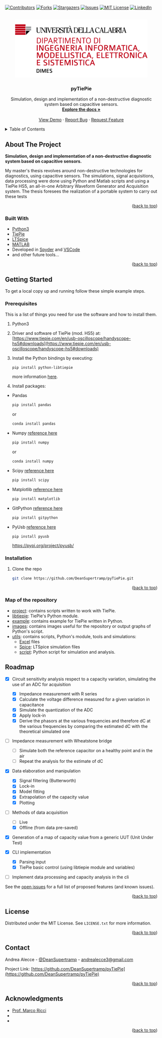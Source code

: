 <div id="top"></div>
<!--
*** Thanks for checking out the Best-README-Template. If you have a suggestion
*** that would make this better, please fork the repo and create a pull request
*** or simply open an issue with the tag "enhancement".
*** Don't forget to give the project a star!
*** Thanks again! Now go create something AMAZING! :D
-->



<!-- PROJECT SHIELDS -->
<!--
*** I'm using markdown "reference style" links for readability.
*** Reference links are enclosed in brackets [ ] instead of parentheses ( ).
*** See the bottom of this document for the declaration of the reference variables
*** for contributors-url, forks-url, etc. This is an optional, concise syntax you may use.
*** https://www.markdownguide.org/basic-syntax/#reference-style-links
-->
[![Contributors][contributors-shield]][contributors-url]
[![Forks][forks-shield]][forks-url]
[![Stargazers][stars-shield]][stars-url]
[![Issues][issues-shield]][issues-url]
[![MIT License][license-shield]][license-url]
[![LinkedIn][linkedin-shield]][linkedin-url]



<!-- PROJECT LOGO -->
<br />
<div align="center">
  <a href="https://github.com/DeanSupertramp/pyTiePie">
    <img src="images/logo_dimes.png" alt="Logo" width="438" height="192">
  </a>

<h3 align="center">pyTiePie</h3>

  <p align="center">
Simulation, design and implementation of a non-destructive diagnostic system based on capacitive sensors.
    <br />
    <a href="https://github.com/DeanSupertramp/pyTiePie"><strong>Explore the docs »</strong></a>
    <br />
    <br />
    <a href="https://github.com/DeanSupertramp/pyTiePie">View Demo</a>
    ·
    <a href="https://github.com/DeanSupertramp/pyTiePie/issues">Report Bug</a>
    ·
    <a href="https://github.com/DeanSupertramp/pyTiePie/issues">Request Feature</a>
  </p>
</div>



<!-- TABLE OF CONTENTS -->
<details>
  <summary>Table of Contents</summary>
  <ol>
    <li>
      <a href="#about-the-project">About The Project</a>
      <ul>
        <li><a href="#built-with">Built With</a></li>
      </ul>
    </li>
    <li>
      <a href="#getting-started">Getting Started</a>
      <ul>
        <li><a href="#prerequisites">Prerequisites</a></li>
        <li><a href="#installation">Installation</a></li>
      </ul>
    </li>
    <li><a href="#roadmap">Roadmap</a></li>
    <li><a href="#license">License</a></li>
    <li><a href="#contact">Contact</a></li>
    <li><a href="#acknowledgments">Acknowledgments</a></li>
  </ol>
</details>



<!-- ABOUT THE PROJECT -->
## About The Project

<!-- 
[![Product Name Screen Shot][product-screenshot]](https://example.com) -->

<!-- Here's a blank template to get started: To avoid retyping too much info. Do a search and replace with your text editor for the following: `DeanSupertramp`, `pyTiePie`, `DeanSupertramp`, `andrea-alecce`, `gmail`, `andrealecce3`, `project_title`, `project_description` -->

**Simulation, design and implementation of a non-destructive diagnostic system based on capacitive sensors.**

My master's thesis revolves around non-destructive technologies for diagnostics, using capacitive sensors. The simulations, signal acquisitions, data processing were done using Python and Matlab scripts and using a TiePie HS5, an all-in-one Arbitrary Waveform Generator and Acquisition system. The thesis foresees the realization of a portable system to carry out these tests
<p align="right">(<a href="#top">back to top</a>)</p>

### Built With
* [Python3](https://www.python.org/)
* [TiePie](https://www.tiepie.com/en)
* [LTSpice](https://www.analog.com/en/design-center/design-tools-and-calculators/ltspice-simulator.html)
* [MATLAB](https://mathworks.com/products/matlab.html)
* Developed in [Spyder](https://www.spyder-ide.org/) and [VSCode](https://code.visualstudio.com/)
* and other future tools...
<p align="right">(<a href="#top">back to top</a>)</p>

<!-- GETTING STARTED -->
## Getting Started
To get a local copy up and running follow these simple example steps.

### Prerequisites
This is a list of things you need for use the software and how to install them.
1. Python3
2. Driver and software of TiePie (mod. HS5) at: [https://www.tiepie.com/en/usb-oscilloscope/handyscope-hs5#downloads](https://www.tiepie.com/en/usb-oscilloscope/handyscope-hs5#downloads)
3. Install the Python bindings by executing: 
    ```sh
    pip install python-libtiepie
    ```
    more information [here](https://www.tiepie.com/en/libtiepie-sdk/python).

4. Install packages:
  * Pandas
    ```sh
    pip install pandas
    ```
    or
    ```sh
    conda install pandas
    ```
  * Numpy [reference here](https://numpy.org/install/)
    ```sh
    pip install numpy
    ```
    or
    ```sh
    conda install numpy
    ```
  * Scipy [reference here](https://scipy.org/install/)
    ```sh
    pip install scipy
    ```
  * Matplotlib [reference here](https://matplotlib.org/stable/users/installing/index.html)
    ```sh
    pip install matplotlib
    ```
  * GitPython [reference here](https://gitpython.readthedocs.io/en/stable/)
    ```sh
    pip install gitpython
    ```
  * PyUsb [reference here](https://pypi.org/project/pyusb/)
    ```sh
    pip install pyusb
    ```
    https://pypi.org/project/pyusb/

### Installation
1. Clone the repo
   ```sh
   git clone https://github.com/DeanSupertramp/pyTiePie.git
   ```
<p align="right">(<a href="#top">back to top</a>)</p>

### Map of the repository
* [project](https://github.com/DeanSupertramp/pyTiePie/tree/main/project): contains scripts written to work with TiePie.
* [libtiepie](https://github.com/DeanSupertramp/pyTiePie/tree/main/libtiepie): TiePie's Python module.
* [example](https://github.com/DeanSupertramp/pyTiePie/tree/main/examples): contains example for TiePie written in Python.
* [images](https://github.com/DeanSupertramp/pyTiePie/tree/main/images): contains images useful for the repository or output graphs of Python's script.
* [utils](https://github.com/DeanSupertramp/pyTiePie/tree/main/utils): contains scripts, Python's module, tools and simulations:
  * [Excel](https://github.com/DeanSupertramp/pyTiePie/tree/main/utils/Excell) files
  * [Spice](https://github.com/DeanSupertramp/pyTiePie/tree/main/utils/Spice_Circuit): LTSpice simulation files
  * [script](https://github.com/DeanSupertramp/pyTiePie/tree/main/utils/script): Python script for simulation and analysis.  

<!-- USAGE EXAMPLES -->
<!-- ## Usage

Use this space to show useful examples of how a project can be used. Additional screenshots, code examples and demos work well in this space. You may also link to more resources.

_For more examples, please refer to the [Documentation](https://example.com)_

<p align="right">(<a href="#top">back to top</a>)</p>
 -->


<!-- ROADMAP -->
## Roadmap
- [x] Circuit sensitivity analysis respect to a capacity variation, simulating the use of an ADC for acquisition
  - [x] Impedance measurement with R series
  - [x] Calculate the voltage difference measured for a given variation in capacitance
  - [x] Simulate the quantization of the ADC
  - [x] Apply lock-in
  - [x] Derive the phasors at the various frequencies and therefore dC at the various frequencies by comparing the estimated dC with the theoretical simulated one
- [ ] Impedance measurement with Wheatstone bridge
  - [ ] Simulate both the reference capacitor on a healthy point and in the air
  - [ ] Repeat the analysis for the estimate of dC
- [x] Data elaboration and manipulation 
  - [x] Signal filtering (Butterworth)
  - [x] Lock-in
  - [x] Model fitting
  - [x] Extrapolation of the capacity value
  - [x] Plotting
- [ ] Methods of data acquisition
  - [ ] Live
  - [x] Offline (from data pre-saved)
- [x] Generation of a map of capacity value from a generic UUT (Unit Under Test)
- [x] CLI implementation
  - [x] Parsing input
  - [x] TiePie basic control (using libtiepie module and variables)
- [ ] Implement data processing and capacity analysis in the cli



See the [open issues](https://github.com/DeanSupertramp/pyTiePie/issues) for a full list of proposed features (and known issues).

<p align="right">(<a href="#top">back to top</a>)</p>



<!-- CONTRIBUTING -->
<!-- ## Contributing

Contributions are what make the open source community such an amazing place to learn, inspire, and create. Any contributions you make are **greatly appreciated**.

If you have a suggestion that would make this better, please fork the repo and create a pull request. You can also simply open an issue with the tag "enhancement".
Don't forget to give the project a star! Thanks again!

1. Fork the Project
2. Create your Feature Branch (`git checkout -b feature/AmazingFeature`)
3. Commit your Changes (`git commit -m 'Add some AmazingFeature'`)
4. Push to the Branch (`git push origin feature/AmazingFeature`)
5. Open a Pull Request

<p align="right">(<a href="#top">back to top</a>)</p>
 -->


<!-- LICENSE -->
## License

Distributed under the MIT License. See `LICENSE.txt` for more information.

<p align="right">(<a href="#top">back to top</a>)</p>



<!-- CONTACT -->
## Contact

Andrea Alecce - [@DeanSupertramp](https://twitter.com/DeanSupertramp) - andrealecce3@gmail.com

Project Link: [https://github.com/DeanSupertramp/pyTiePie](https://github.com/DeanSupertramp/pyTiePie)

<p align="right">(<a href="#top">back to top</a>)</p>



<!-- ACKNOWLEDGMENTS -->
## Acknowledgments

* [Prof. Marco Ricci]()
* []()
* []()

<p align="right">(<a href="#top">back to top</a>)</p>



<!-- MARKDOWN LINKS & IMAGES -->
<!-- https://www.markdownguide.org/basic-syntax/#reference-style-links -->
[contributors-shield]: https://img.shields.io/github/contributors/DeanSupertramp/pyTiePie.svg?style=for-the-badge
[contributors-url]: https://github.com/DeanSupertramp/pyTiePie/graphs/contributors
[forks-shield]: https://img.shields.io/github/forks/DeanSupertramp/pyTiePie.svg?style=for-the-badge
[forks-url]: https://github.com/DeanSupertramp/pyTiePie/network/members
[stars-shield]: https://img.shields.io/github/stars/DeanSupertramp/pyTiePie.svg?style=for-the-badge
[stars-url]: https://github.com/DeanSupertramp/pyTiePie/stargazers
[issues-shield]: https://img.shields.io/github/issues/DeanSupertramp/pyTiePie.svg?style=for-the-badge
[issues-url]: https://github.com/DeanSupertramp/pyTiePie/issues
[license-shield]: https://img.shields.io/github/license/DeanSupertramp/pyTiePie.svg?style=for-the-badge
[license-url]: https://github.com/DeanSupertramp/pyTiePie/blob/master/LICENSE.txt
[linkedin-shield]: https://img.shields.io/badge/-LinkedIn-black.svg?style=for-the-badge&logo=linkedin&colorB=555
[linkedin-url]: https://linkedin.com/in/andrea-alecce
[product-screenshot]: images/screenshot.png
